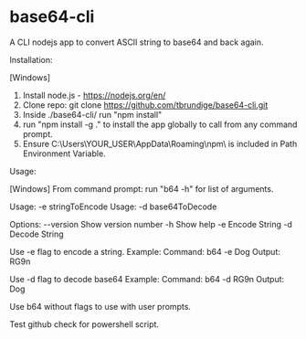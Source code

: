 # base64-cli
 A CLI nodejs app to convert ASCII string to base64 and back again.

 Installation:

[Windows]
1. Install node.js - https://nodejs.org/en/
2. Clone repo: git clone https://github.com/tbrundige/base64-cli.git
3. Inside ./base64-cli/ run "npm install"
4. run "npm install -g ." to install the app globally to call from any command prompt.
5. Ensure C:\Users\YOUR_USER\AppData\Roaming\npm\ is included in Path Environment Variable. 

Usage:

[Windows]
From command prompt:
run "b64 -h" for list of arguments.

Usage: -e stringToEncode
Usage: -d base64ToDecode

Options:
  --version  Show version number
  -h    Show help
  -e             Encode String
  -d             Decode String


Use -e flag to encode a string. 
Example:
Command: b64 -e Dog
Output: RG9n

Use -d flag to decode base64
Example:
Command: b64 -d RG9n
Output: Dog

Use b64 without flags to use with user prompts.

Test github check for powershell script.